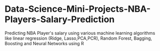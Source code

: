 # Data-Science-Mini-Projects-NBA-Players-Salary-Prediction
Predicting NBA Player's salary using various machine learning algorithms like linear regression (Ridge, Lasso,PCA,PCR), Random Forest, Bagging, Boosting and Neural Networks using R 
